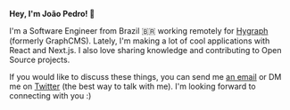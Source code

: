 **Hey, I'm João Pedro! 👋**

I'm a Software Engineer from Brazil 🇧🇷  working remotely for [Hygraph](https://hygraph.com) (formerly GraphCMS). Lately, I'm making a lot of cool applications with React and Next.js. I also love sharing knowledge and contributing to Open Source projects.

If you would like to discuss these things, you can send me [an email](mailto:hey@joaopedro.dev) or DM me on [Twitter](https://twitter.com/jpedroschmitz) (the best way to talk with me). I'm looking forward to connecting with you :)
